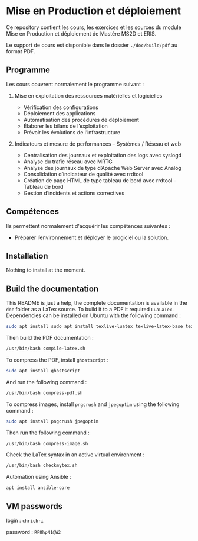 # Mise en Production et déploiement

Ce repository contient les cours, les exercices et les sources du module Mise en Production et déploiement de Mastère
MS2D et ERIS.

Le support de cours est disponible dans le dossier `./doc/build/pdf` au format PDF.

## Programme

Les cours couvrent normalement le programme suivant :

1. Mise en exploitation des ressources matérielles et logicielles

    * Vérification des configurations
    * Déploiement des applications
    * Automatisation des procédures de déploiement
    * Élaborer les bilans de l’exploitation
    * Prévoir les évolutions de l’infrastructure

2. Indicateurs et mesure de performances – Systèmes / Réseau et web

    * Centralisation des journaux et exploitation des logs avec syslogd
    * Analyse du trafic réseau avec MRTG
    * Analyse des journaux de type d’Apache Web Server avec Analog
    * Consolidation d’indicateur de qualité avec rrdtool
    * Création de page HTML de type tableau de bord avec rrdtool – Tableau de bord
    * Gestion d’incidents et actions correctives

## Compétences

Ils permettent normalement d'acquérir les compétences suivantes :

* Préparer l’environnement et déployer le progiciel ou la solution.

## Installation

Nothing to install at the moment.

## Build the documentation

This README is just a help, the complete documentation is available in the `doc` folder as a LaTex source.
To build it to a PDF it required `LuaLaTex`.
Dependencies can be installed on Ubuntu with the following command :

```bash
sudo apt install sudo apt install texlive-luatex texlive-latex-base texlive-latex-recommended texlive-pictures texlive-latex-extra fonts-ebgaramond
```

Then build the PDF documentation :

```bash
/usr/bin/bash compile-latex.sh
```

To compress the PDF, install `ghostscript` :

 ```bash
 sudo apt install ghostscript
 ```

And run the following command :

```bash
/usr/bin/bash compress-pdf.sh
```

To compress images, install `pngcrush` and `jpegoptim` using the following command :

```bash
sudo apt install pngcrush jpegoptim
```

Then run the following command :

```bash
/usr/bin/bash compress-image.sh
```

Check the LaTex syntax in an active virtual environment :

```bash
/usr/bin/bash checkmytex.sh
```

Automation using Ansible :

```bash
apt install ansible-core
```

## VM passwords

login : `chrichri`

password : `RF8hpN1@W2`